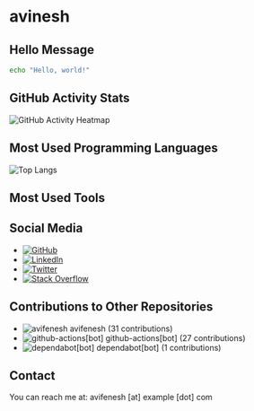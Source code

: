 
# avinesh

## Hello Message

```sh
echo "Hello, world!"
```

## GitHub Activity Stats

![GitHub Activity Heatmap](https://github-readme-stats.vercel.app/api?username=avifenesh&show_icons=true&theme=radical)

## Most Used Programming Languages

![Top Langs](https://github-readme-stats.vercel.app/api/top-langs/?username=avifenesh&layout=compact&theme=radical)

## Most Used Tools



## Social Media

- [![GitHub](https://img.shields.io/badge/GitHub-000000?style=flat&logo=github&logoColor=white)](https://github.com/avifenesh)
- [![LinkedIn](https://img.shields.io/badge/LinkedIn-000000?style=flat&logo=linkedin&logoColor=white)](https://www.linkedin.com/in/avi-fenesh/)
- [![Twitter](https://img.shields.io/badge/Twitter-000000?style=flat&logo=twitter&logoColor=white)](https://x.com/avi_fenesh)
- [![Stack Overflow](https://img.shields.io/badge/Stack%20Overflow-000000?style=flat&logo=stackoverflow&logoColor=white)](https://stackoverflow.com/users/12085223/avifen)

## Contributions to Other Repositories

- ![avifenesh](https://img.shields.io/badge/avifenesh-000000?style=flat&logo=avifenesh&logoColor=white) avifenesh (31 contributions)
- ![github-actions[bot]](https://img.shields.io/badge/github-actions[bot]-000000?style=flat&logo=github-actions[bot]&logoColor=white) github-actions[bot] (27 contributions)
- ![dependabot[bot]](https://img.shields.io/badge/dependabot[bot]-000000?style=flat&logo=dependabot[bot]&logoColor=white) dependabot[bot] (1 contributions)

## Contact

You can reach me at: avifenesh [at] example [dot] com
